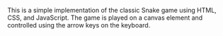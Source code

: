 This is a simple implementation of the classic Snake game using HTML, CSS, and JavaScript. The game is played on a canvas element and controlled using the arrow keys on the keyboard.
